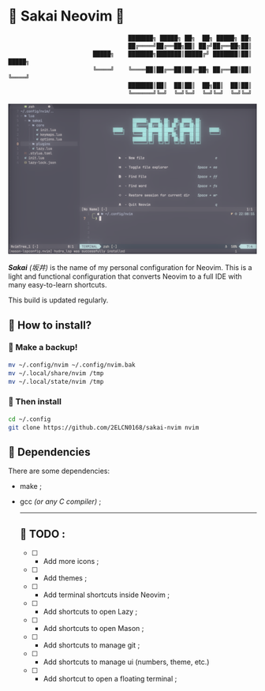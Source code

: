 # 🥢 Sakai Neovim 🥢

```
                                  ███████╗ █████╗ ██╗  ██╗ █████╗ ██╗          
                                  ██╔════╝██╔══██╗██║ ██╔╝██╔══██╗██║          
                        █████╗    ███████╗███████║█████╔╝ ███████║██║    █████╗
                        ╚════╝    ╚════██║██╔══██║██╔═██╗ ██╔══██║██║    ╚════╝
                                  ███████║██║  ██║██║  ██╗██║  ██║██║          
                                  ╚══════╝╚═╝  ╚═╝╚═╝  ╚═╝╚═╝  ╚═╝╚═╝        
```

![Sakai](https://github.com/2ELCN0168/sakai-nvim/blob/screenshots/Sakai_Nvim.png)

***Sakai*** *(坂井)* is the name of my personal configuration for Neovim.
This is a light and functional configuration that converts Neovim to a full IDE with many easy-to-learn shortcuts.

This build is updated regularly.

## 🍤 How to install?

### 🥡 Make a backup!

```bash
mv ~/.config/nvim ~/.config/nvim.bak
mv ~/.local/share/nvim /tmp
mv ~/.local/state/nvim /tmp
```

### 🌌 Then install

```bash
cd ~/.config
git clone https://github.com/2ELCN0168/sakai-nvim nvim
```

## 🍣 Dependencies

There are some dependencies:

- make ;
- gcc *(or any C compiler)* ;

  ***

  ## 🍚 TODO :

  - [ ] - Add more icons ;
  - [ ] - Add themes ;
  - [ ] - Add terminal shortcuts inside Neovim ;
  - [ ] - Add shortcuts to open Lazy ;
  - [ ] - Add shortcuts to open Mason ;
  - [ ] - Add shortcuts to manage git ;
  - [ ] - Add shortcuts to manage ui (numbers, theme, etc.)
  - [ ] - Add shortcut to open a floating terminal ;
